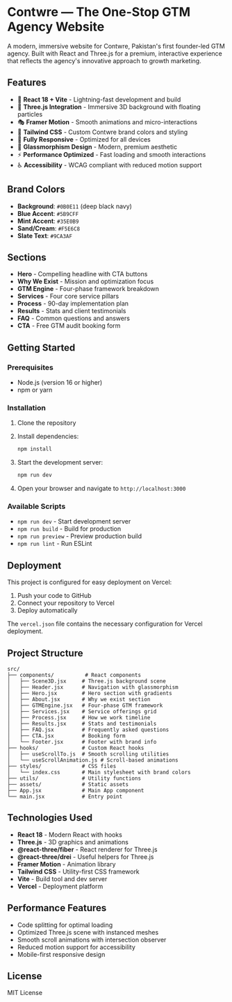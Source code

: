 # Contwre — The One-Stop GTM Agency Website

A modern, immersive website for Contwre, Pakistan's first founder-led GTM agency. Built with React and Three.js for a premium, interactive experience that reflects the agency's innovative approach to growth marketing.

## Features


- 🚀 **React 18 + Vite** - Lightning-fast development and build
- 🎨 **Three.js Integration** - Immersive 3D background with floating particles
- 🎭 **Framer Motion** - Smooth animations and micro-interactions
- 🎨 **Tailwind CSS** - Custom Contwre brand colors and styling
- 📱 **Fully Responsive** - Optimized for all devices
- 🌟 **Glassmorphism Design** - Modern, premium aesthetic
- ⚡ **Performance Optimized** - Fast loading and smooth interactions
- ♿ **Accessibility** - WCAG compliant with reduced motion support

## Brand Colors

- **Background**: `#0B0E11` (deep black navy)
- **Blue Accent**: `#5B9CFF`
- **Mint Accent**: `#35E0B9`
- **Sand/Cream**: `#F5E6C8`
- **Slate Text**: `#9CA3AF`

## Sections

- **Hero** - Compelling headline with CTA buttons
- **Why We Exist** - Mission and optimization focus
- **GTM Engine** - Four-phase framework breakdown
- **Services** - Four core service pillars
- **Process** - 90-day implementation plan
- **Results** - Stats and client testimonials
- **FAQ** - Common questions and answers
- **CTA** - Free GTM audit booking form

## Getting Started

### Prerequisites

- Node.js (version 16 or higher)
- npm or yarn

### Installation

1. Clone the repository
2. Install dependencies:
   ```bash
   npm install
   ```

3. Start the development server:
   ```bash
   npm run dev
   ```

4. Open your browser and navigate to `http://localhost:3000`

### Available Scripts

- `npm run dev` - Start development server
- `npm run build` - Build for production
- `npm run preview` - Preview production build
- `npm run lint` - Run ESLint

## Deployment

This project is configured for easy deployment on Vercel:

1. Push your code to GitHub
2. Connect your repository to Vercel
3. Deploy automatically

The `vercel.json` file contains the necessary configuration for Vercel deployment.

## Project Structure

```
src/
├── components/          # React components
│   ├── Scene3D.jsx     # Three.js background scene
│   ├── Header.jsx      # Navigation with glassmorphism
│   ├── Hero.jsx        # Hero section with gradients
│   ├── About.jsx       # Why we exist section
│   ├── GTMEngine.jsx   # Four-phase GTM framework
│   ├── Services.jsx    # Service offerings grid
│   ├── Process.jsx     # How we work timeline
│   ├── Results.jsx     # Stats and testimonials
│   ├── FAQ.jsx         # Frequently asked questions
│   ├── CTA.jsx         # Booking form
│   └── Footer.jsx      # Footer with brand info
├── hooks/              # Custom React hooks
│   ├── useScrollTo.js  # Smooth scrolling utilities
│   └── useScrollAnimation.js # Scroll-based animations
├── styles/             # CSS files
│   └── index.css       # Main stylesheet with brand colors
├── utils/              # Utility functions
├── assets/             # Static assets
├── App.jsx             # Main App component
└── main.jsx            # Entry point
```

## Technologies Used

- **React 18** - Modern React with hooks
- **Three.js** - 3D graphics and animations
- **@react-three/fiber** - React renderer for Three.js
- **@react-three/drei** - Useful helpers for Three.js
- **Framer Motion** - Animation library
- **Tailwind CSS** - Utility-first CSS framework
- **Vite** - Build tool and dev server
- **Vercel** - Deployment platform

## Performance Features

- Code splitting for optimal loading
- Optimized Three.js scene with instanced meshes
- Smooth scroll animations with intersection observer
- Reduced motion support for accessibility
- Mobile-first responsive design

## License

MIT License
